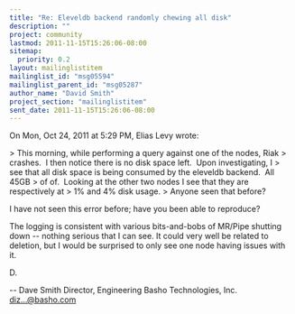 ```yaml
---
title: "Re: Eleveldb backend randomly chewing all disk"
description: ""
project: community
lastmod: 2011-11-15T15:26:06-08:00
sitemap:
  priority: 0.2
layout: mailinglistitem
mailinglist_id: "msg05594"
mailinglist_parent_id: "msg05287"
author_name: "David Smith"
project_section: "mailinglistitem"
sent_date: 2011-11-15T15:26:06-08:00
---
```



On Mon, Oct 24, 2011 at 5:29 PM, Elias Levy  wrote:

&gt; This morning, while performing a query against one of the nodes, Riak
&gt; crashes.  I then notice there is no disk space left.  Upon investigating, I
&gt; see that all disk space is being consumed by the eleveldb backend.  All 45GB
&gt; of of.  Looking at the other two nodes I see that they are respectively at
&gt; 1% and 4% disk usage.
&gt; Anyone seen that before?

I have not seen this error before; have you been able to reproduce?

The logging is consistent with various bits-and-bobs of MR/Pipe
shutting down -- nothing serious that I can see. It could very well be
related to deletion, but I would be surprised to only see one node
having issues with it.

D.

-- 
Dave Smith
Director, Engineering
Basho Technologies, Inc.
diz...@basho.com

